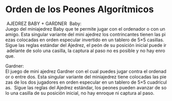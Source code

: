 # Orden de los Peones Algorítmicos

  AJEDREZ BABY + GARDNER 
  Baby: Juego del miniajedrez Baby que te permite jugar con el ordenador o con un amigo. Esta singular variante del mini ajedrez los contrincantes tienen las piezas colocadas en orden especular invertido en un tablero de 5×5 casillas. Sigue las reglas estándar del Ajedrez, el peón de su posición inicial puede ir adelante de solo una casilla, la captura al paso no es posible y no hay enroque. 


  Gardner: 
El juego de mini ajedrez Gardner con el cual puedes jugar contra el ordenador o entre dos. Esta singular variante del miniajedrez tiene colocadas las piezas de los dos jugadores en orden especular en un tablero de 5×5 cuadrículas.  Sigue las reglas del Ajedrez estándar, los peones pueden avanzar de solo una casilla de su posición inicial, no hay enroque ni captura al paso.
